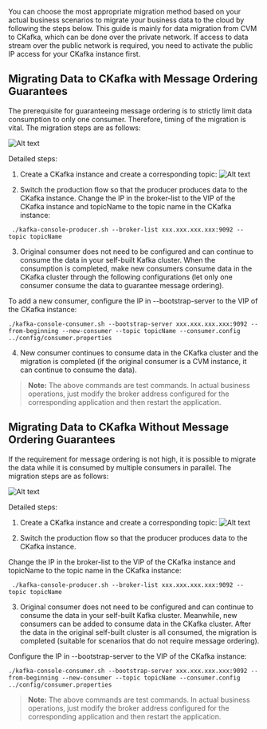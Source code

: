 You can choose the most appropriate migration method based on your actual business scenarios to migrate your business data to the cloud by following the steps below. This guide is mainly for data migration from CVM to CKafka, which can be done over the private network. If access to data stream over the public network is required, you need to activate the public IP access for your CKafka instance first.

## Migrating Data to CKafka with Message Ordering Guarantees

The prerequisite for guaranteeing message ordering is to strictly limit data consumption to only one consumer. Therefore, timing of the migration is vital. The migration steps are as follows:

![Alt text](https://main.qcloudimg.com/raw/85c0ee0a869df5fbf294bdfc972f2084.png)

Detailed steps:

1. Create a CKafka instance and create a corresponding topic:
![Alt text](https://main.qcloudimg.com/raw/feb55a130b2e14b3942b34e41f4f8a17.png)

2. Switch the production flow so that the producer produces data to the CKafka instance.
 Change the IP in the broker-list to the VIP of the CKafka instance and topicName to the topic name in the CKafka instance:
```
 ./kafka-console-producer.sh --broker-list xxx.xxx.xxx.xxx:9092 --topic topicName
```

3. Original consumer does not need to be configured and can continue to consume the data in your self-built Kafka cluster. When the consumption is completed, make new consumers consume data in the CKafka cluster through the following configurations (let only one consumer consume the data to guarantee message ordering).

 To add a new consumer, configure the IP in --bootstrap-server to the VIP of the CKafka instance:
```
./kafka-console-consumer.sh --bootstrap-server xxx.xxx.xxx.xxx:9092 --from-beginning --new-consumer --topic topicName --consumer.config ../config/consumer.properties
```

4. New consumer continues to consume data in the CKafka cluster and the migration is completed (if the original consumer is a CVM instance, it can continue to consume the data).

>**Note:**
> The above commands are test commands. In actual business operations, just modify the broker address configured for the corresponding application and then restart the application.

## Migrating Data to CKafka Without Message Ordering Guarantees

If the requirement for message ordering is not high, it is possible to migrate the data while it is consumed by multiple consumers in parallel. The migration steps are as follows:

![Alt text](https://main.qcloudimg.com/raw/02342dc426a1ec0f5378071721923c7a.png)

Detailed steps:

1. Create a CKafka instance and create a corresponding topic:
![Alt text](https://main.qcloudimg.com/raw/feb55a130b2e14b3942b34e41f4f8a17.png)

2. Switch the production flow so that the producer produces data to the CKafka instance.

 Change the IP in the broker-list to the VIP of the CKafka instance and topicName to the topic name in the CKafka instance:
```
 ./kafka-console-producer.sh --broker-list xxx.xxx.xxx.xxx:9092 --topic topicName
```

3. Original consumer does not need to be configured and can continue to consume the data in your self-built Kafka cluster. Meanwhile, new consumers can be added to consume data in the CKafka cluster. After the data in the original self-built cluster is all consumed, the migration is completed (suitable for scenarios that do not require message ordering).

 Configure the IP in --bootstrap-server to the VIP of the CKafka instance:
```
./kafka-console-consumer.sh --bootstrap-server xxx.xxx.xxx.xxx:9092 --from-beginning --new-consumer --topic topicName --consumer.config ../config/consumer.properties
```

>**Note:**
> The above commands are test commands. In actual business operations, just modify the broker address configured for the corresponding application and then restart the application.
